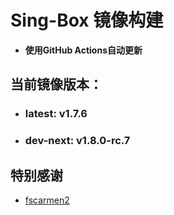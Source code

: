 # Sing-Box 镜像构建
- **使用GitHub Actions自动更新**

## 当前镜像版本：
 - ### **latest**: v1.7.6
 - ### **dev-next**: v1.8.0-rc.7

## 特别感谢  
  - [fscarmen2](https://github.com/fscarmen2/docker_builder)
